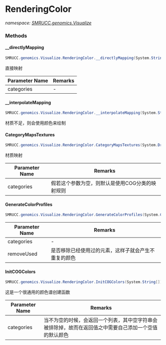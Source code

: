 ﻿# RenderingColor
_namespace: [SMRUCC.genomics.Visualize](./index.md)_





### Methods

#### __directlyMapping
```csharp
SMRUCC.genomics.Visualize.RenderingColor.__directlyMapping(System.String[],System.Drawing.Image[])
```
直接映射

|Parameter Name|Remarks|
|--------------|-------|
|categories|-|


#### __interpolateMapping
```csharp
SMRUCC.genomics.Visualize.RenderingColor.__interpolateMapping(System.String[],System.Drawing.Image[])
```
材质不足，则会使用颜色来绘制

#### CategoryMapsTextures
```csharp
SMRUCC.genomics.Visualize.RenderingColor.CategoryMapsTextures(System.Drawing.Image[],System.String[])
```
材质映射

|Parameter Name|Remarks|
|--------------|-------|
|categories|假若这个参数为空，则默认是使用COG分类的映射规则|


#### GenerateColorProfiles
```csharp
SMRUCC.genomics.Visualize.RenderingColor.GenerateColorProfiles(System.Collections.Generic.IEnumerable{System.String},System.Boolean)
```


|Parameter Name|Remarks|
|--------------|-------|
|categories|-|
|removeUsed|是否移除已经使用过的元素，这样子就会产生不重复的颜色|


#### InitCOGColors
```csharp
SMRUCC.genomics.Visualize.RenderingColor.InitCOGColors(System.String[])
```
这是一个很通用的颜色谱创建函数

|Parameter Name|Remarks|
|--------------|-------|
|categories|当不为空的时候，会返回一个列表，其中空字符串会被排除掉，故而在返回值之中需要自己添加一个空值的默认颜色|



